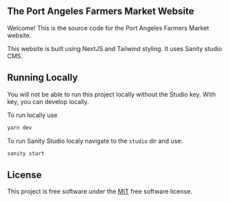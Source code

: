 ## The Port Angeles Farmers Market Website

Welcome! This is the source code for the Port Angeles Farmers Market website.

This website is built using NextJS and Tailwind styling. It uses Sanity studio CMS.


## Running Locally

You will not be able to run this project locally without the Studio key. With key, you can develop locally.

To run locally use 
```bash 
yarn dev
```

To run Sanity Studio localy navigate to the `studio` dir and use: 
```bash
sanity start
```

## License

This project is free software under the [MIT](https://en.wikipedia.org/wiki/MIT_License) free software license.

